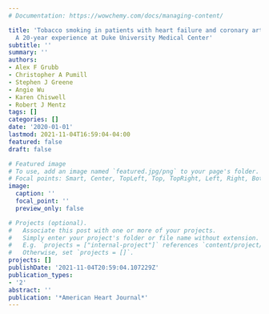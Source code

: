 ```yaml
---
# Documentation: https://wowchemy.com/docs/managing-content/

title: 'Tobacco smoking in patients with heart failure and coronary artery disease:
  A 20-year experience at Duke University Medical Center'
subtitle: ''
summary: ''
authors:
- Alex F Grubb
- Christopher A Pumill
- Stephen J Greene
- Angie Wu
- Karen Chiswell
- Robert J Mentz
tags: []
categories: []
date: '2020-01-01'
lastmod: 2021-11-04T16:59:04-04:00
featured: false
draft: false

# Featured image
# To use, add an image named `featured.jpg/png` to your page's folder.
# Focal points: Smart, Center, TopLeft, Top, TopRight, Left, Right, BottomLeft, Bottom, BottomRight.
image:
  caption: ''
  focal_point: ''
  preview_only: false

# Projects (optional).
#   Associate this post with one or more of your projects.
#   Simply enter your project's folder or file name without extension.
#   E.g. `projects = ["internal-project"]` references `content/project/deep-learning/index.md`.
#   Otherwise, set `projects = []`.
projects: []
publishDate: '2021-11-04T20:59:04.107229Z'
publication_types:
- '2'
abstract: ''
publication: '*American Heart Journal*'
---
```

